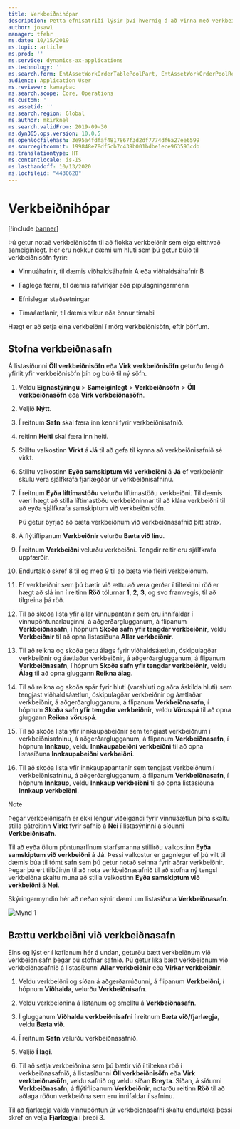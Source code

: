 ```yaml
---
title: Verkbeiðnihópar
description: Þetta efnisatriði lýsir því hvernig á að vinna með verkbeiðnisöfn í eignastjórnun.
author: josaw1
manager: tfehr
ms.date: 10/15/2019
ms.topic: article
ms.prod: ''
ms.service: dynamics-ax-applications
ms.technology: ''
ms.search.form: EntAssetWorkOrderTablePoolPart, EntAssetWorkOrderPoolReferenceInfoPart, EntAssetWorkOrderPool, EntAssetWorkOrderPoolPreviewPart
audience: Application User
ms.reviewer: kamaybac
ms.search.scope: Core, Operations
ms.custom: ''
ms.assetid: ''
ms.search.region: Global
ms.author: mkirknel
ms.search.validFrom: 2019-09-30
ms.dyn365.ops.version: 10.0.5
ms.openlocfilehash: 3e95a4fdfaf4817867f3d2df7774df6a27ee6599
ms.sourcegitcommit: 199848e78df5cb7c439b001bdbe1ece963593cdb
ms.translationtype: HT
ms.contentlocale: is-IS
ms.lasthandoff: 10/13/2020
ms.locfileid: "4430628"
---
```

# <a name="work-order-pools"></a>Verkbeiðnihópar

[!include [banner](../../includes/banner.md)]


Þú getur notað verkbeiðnisöfn til að flokka verkbeiðnir sem eiga eitthvað sameiginlegt. Hér eru nokkur dæmi um hluti sem þú getur búið til verkbeiðnisöfn fyrir:

- Vinnuáhafnir, til dæmis viðhaldsáhafnir A eða viðhaldsáhafnir B  

- Faglega færni, til dæmis rafvirkjar eða pípulagningarmenn  

- Efnislegar staðsetningar  

- Tímaáætlanir, til dæmis vikur eða önnur tímabil  

Hægt er að setja eina verkbeiðni í mörg verkbeiðnisöfn, eftir þörfum.


## <a name="create-a-work-order-pool"></a>Stofna verkbeiðnasafn

Á listasíðunni **Öll verkbeiðnisöfn** eða **Virk verkbeiðnisöfn** geturðu fengið yfirlit yfir verkbeiðnisöfn þín og búið til ný söfn.

1. Veldu **Eignastýringu** > **Sameiginlegt** > **Verkbeiðnsöfn** > **Öll verkbeiðnasöfn** eða **Virk verkbeiðnasöfn**.

2. Veljið **Nýtt**.

3. Í reitnum **Safn** skal færa inn kenni fyrir verkbeiðnisafnið.

4. reitinn **Heiti** skal færa inn heiti.

5. Stilltu valkostinn **Virkt** á **Já** til að gefa til kynna að verkbeiðnisafnið sé virkt.

6. Stilltu valkostinn **Eyða samskiptum við verkbeiðni** á **Já** ef verkbeiðnir skulu vera sjálfkrafa fjarlægðar úr verkbeiðnisafninu.

7. Í reitnum **Eyða líftímastöðu** velurðu líftímastöðu verkbeiðni. Til dæmis væri hægt að stilla líftímastöðu verkbeiðninnar til að klára verkbeiðni til að eyða sjálfkrafa samskiptum við verkbeiðnisöfn.

    Þú getur byrjað að bæta verkbeiðnum við verkbeiðnasafnið þitt strax.

8. Á flýtiflipanum **Verkbeiðnir** velurðu **Bæta við línu**.

9. Í reitnum **Verkbeiðni** velurðu verkbeiðni. Tengdir reitir eru sjálfkrafa uppfærðir.

10. Endurtakið skref 8 til og með 9 til að bæta við fleiri verkbeiðnum.

11. Ef verkbeiðnir sem þú bætir við ættu að vera gerðar í tiltekinni röð er hægt að slá inn í reitinn **Röð** tölurnar **1**, **2**, **3**, og svo framvegis, til að tilgreina þá röð.

12. Til að skoða lista yfir allar vinnupantanir sem eru innifaldar í vinnupöntunarlauginni, á aðgerðarglugganum, á flipanum **Verkbeiðnasafn**, í hópnum **Skoða safn yfir tengdar verkbeiðnir**, veldu **Verkbeiðnir** til að opna listasíðuna **Allar verkbeiðnir**.

13. Til að reikna og skoða getu álags fyrir viðhaldsáætlun, óskipulagðar verkbeiðnir og áætlaðar verkbeiðnir, á aðgerðarglugganum, á flipanum **Verkbeiðnasafn**, í hópnum **Skoða safn yfir tengdar verkbeiðnir**, veldu **Álag** til að opna gluggann **Reikna álag**.

14. Til að reikna og skoða spár fyrir hluti (varahluti og aðra áskilda hluti) sem tengjast viðhaldsáætlun, óskipulagðar verkbeiðnir og áætlaðar verkbeiðnir, á aðgerðarglugganum, á flipanum **Verkbeiðnasafn**, í hópnum **Skoða safn yfir tengdar verkbeiðnir**, veldu **Vöruspá** til að opna gluggann **Reikna vöruspá**.

15. Til að skoða lista yfir innkaupabeiðnir sem tengjast verkbeiðnum í verkbeiðnisafninu, á aðgerðarglugganum, á flipanum **Verkbeiðnasafn**, í hópnum **Innkaup**, veldu **Innkaupabeiðni verkbeiðni** til að opna listasíðuna **Innkaupabeiðni verkbeiðni**.

16. Til að skoða lista yfir innkaupapantanir sem tengjast verkbeiðnum í verkbeiðnisafninu, á aðgerðarglugganum, á flipanum **Verkbeiðnasafn**, í hópnum **Innkaup**, veldu **Innkaup verkbeiðni** til að opna listasíðuna **Innkaup verkbeiðni**.

>[!NOTE]
>Þegar verkbeiðnisafn er ekki lengur viðeigandi fyrir vinnuáætlun þína skaltu stilla gátreitinn **Virkt** fyrir safnið á **Nei** í listasýninni á síðunni **Verkbeiðnisafn**.

Til að eyða öllum pöntunarlínum starfsmanna stillirðu valkostinn **Eyða samskiptum við verkbeiðni** á **Já**. Þessi valkostur er gagnlegur ef þú vilt til dæmis búa til tómt safn sem þú getur notað seinna fyrir aðrar verkbeiðnir. Þegar þú ert tilbúin/n til að nota verkbeiðnasafnið til að stofna ný tengsl verkbeiðna skaltu muna að stilla valkostinn **Eyða samskiptum við verkbeiðni** á **Nei**.

Skýringarmyndin hér að neðan sýnir dæmi um listasíðuna **Verkbeiðnasafn**.

![Mynd 1](media/22-work-orders.png)


## <a name="add-a-work-order-to-a-work-order-pool"></a>Bættu verkbeiðni við verkbeiðnasafn

Eins og lýst er í kaflanum hér á undan, geturðu bætt verkbeiðnum við verkbeiðnisafn þegar þú stofnar safnið. Þú getur líka bætt verkbeiðnum við verkbeiðnasafnið á listasíðunni **Allar verkbeiðnir** eða **Virkar verkbeiðnir**.

1. Veldu verkbeiðni og síðan á aðgerðarrúðunni, á flipanum **Verkbeiðni**, í hópnum **Viðhalda**, velurðu **Verkbeiðnisafn**.

2. Veldu verkbeiðnina á listanum og smelltu á **Verkbeiðnasafn**.

3. Í glugganum **Viðhalda verkbeiðnisafni** í reitnum **Bæta við/fjarlægja**, veldu **Bæta við**.

4. Í reitnum **Safn** velurðu verkbeiðnasafnið.

5. Veljið **Í lagi**.

6. Til að setja verkbeiðnina sem þú bætir við í tiltekna röð í verkbeiðnasafnið, á listasíðunni **Öll verkbeiðnisöfn** eða **Virk verkbeiðnasöfn**, veldu safnið og veldu síðan **Breyta**. Síðan, á síðunni **Verkbeiðnasafn**, á flýtiflipanum **Verkbeiðnir**, notarðu reitinn **Röð** til að aðlaga röðun verkbeiðna sem eru innifaldar í safninu.

Til að fjarlægja valda vinnupöntun úr verkbeiðnasafni skaltu endurtaka þessi skref en velja **Fjarlægja** í þrepi 3.

